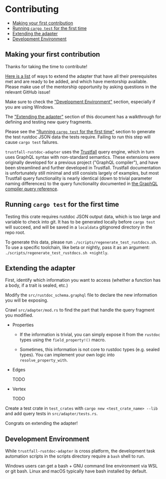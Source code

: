# Contributing

- [Making your first contribution](#making-your-first-contribution)
- [Running `cargo test` for the first time](#running-cargo-test-for-the-first-time)
- [Extending the adapter](#extending-the-adapter)
- [Development Environment](#development-environment)

## Making your first contribution

Thanks for taking the time to contribute!

[Here is a list](https://github.com/obi1kenobi/trustfall-rustdoc-adapter/issues?q=is%3Aissue+is%3Aopen+label%3A%22good+first+issue%22+)
of ways to extend the adapter that have all their prerequisites met and are ready to be added,
and which have mentorship available.
Please make use of the mentorship opportunity by asking questions in the relevant GitHub issue!

Make sure to check the ["Development Environment"](#development-environment) section, especially if you are using Windows.

The ["Extending the adapter"](#extending-the-adapter) section of this document has a walkthrough for
defining and testing new query fragments.

Please see the ["Running `cargo test` for the first time"](#running-cargo-test-for-the-first-time)
section to generate the test rustdoc JSON data the tests require. Failing to run this step
will cause `cargo test` failures.

`trustfall-rustdoc-adapter` uses the [Trustfall](https://github.com/obi1kenobi/trustfall) query engine,
which in turn uses GraphQL syntax with non-standard semantics.
These extensions were originally developed for a previous project ("GraphQL compiler"),
and have been streamlined and further developed in Trustfall.
Trustfall documentation is unfortunately still minimal and still consists largely of examples,
but most Trustfall query functionality is nearly identical
(down to trivial parameter naming differences) to the query functionality documented in
[the GraphQL compiler query reference](https://graphql-compiler.readthedocs.io/en/latest/language_specification/query_directives.html).

## Running `cargo test` for the first time

Testing this crate requires rustdoc JSON output data, which is too large and variable
to check into git. It has to be generated locally before `cargo test` will succeed,
and will be saved in a `localdata` gitignored directory in the repo root.

To generate this data, please run `./scripts/regenerate_test_rustdocs.sh`.
To use a specific toolchain, like beta or nightly, pass it as
an argument: `./scripts/regenerate_test_rustdocs.sh +nightly`.

## Extending the adapter

First, identify which information you want to access (whether a function has a body, if a trait is sealed, etc.)

Modify the `src/rustdoc_schema.graphql` file to declare the new information you will be exposing.

Crawl `src/adapter/mod.rs` to find the part that handle the query fragment you modified.

- Properties

  - If the information is trivial, you can simply expose it from the `rustdoc` types using the `field_property!()` macro.

  - Sometimes, this information is not core to rustdoc types (e.g. sealed types). You can implement your own logic into `resolve_property_with`.

- Edges

  TODO

- Vertex

  TODO

Create a test crate in `test_crates` with `cargo new <test_crate_name> --lib` and add query tests in `src/adapter/tests.rs`.

Congrats on extending the adapter!

## Development Environment

While `trustfall-rustdoc-adapter` is cross platform, the development task automation scripts in the scripts
directory require a `bash` shell to run.

Windows users can get a bash + GNU command line environment via WSL or git bash.
Linux and macOS typically have bash installed by default.
